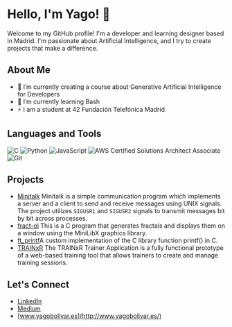 # Hello, I'm Yago! 👋

Welcome to my GitHub profile! I'm a developer and learning designer based in Madrid. I'm passionate about Artificial Intelligence, and I try to create projects that make a difference.

## About Me

- 🔭 I’m currently creating a course about Generative Artificial Intelligence for Developers
- 🌱 I’m currently learning Bash
- ⚡ I am a student at 42 Fundación Telefónica Madrid

## Languages and Tools

![C](https://img.shields.io/badge/C-%2300599C.svg?style=for-the-badge&logo=c&logoColor=white)
![Python](https://img.shields.io/badge/Python-%2314354C.svg?style=for-the-badge&logo=python&logoColor=white)
![JavaScript](https://img.shields.io/badge/JavaScript-%23323330.svg?style=for-the-badge&logo=javascript&logoColor=%23F7DF1E)
![AWS Certified Solutions Architect Associate](https://img.shields.io/badge/AWS%20Certified%20Solutions%20Architect%20-%20Associate-orange?style=for-the-badge&logo=amazon-aws&logoColor=white)
![Git](https://img.shields.io/badge/Git-%23F05033.svg?style=for-the-badge&logo=git&logoColor=white)

## Projects
- [Minitalk](https://github.com/leroidubuffet/minitalk) Minitalk is a simple communication program which implements a server and a client to send and receive messages using UNIX signals. The project utilizes `SIGUSR1` and `SIGUSR2` signals to transmit messages bit by bit across processes.
- [fract-ol](https://github.com/leroidubuffet/fract-ol) This is a C program that generates fractals and displays them on a window using the MiniLibX graphics library.
- [ft_printf](https://github.com/leroidubuffet/ft_printf)A custom implementation of the C library function printf() in C.
- [TRAINxR](https://github.com/leroidubuffet/TRAINxR_flask) The TRAINxR Trainer Application is a fully functional prototype of a web-based training tool that allows trainers to create and manage training sessions.

## Let's Connect

- [LinkedIn](https://www.linkedin.com/in/yago-bolivar/)
- [Medium](https://leroidubuffet.medium.com/)
- [www.yagobolivar.es](http://www.yagobolivar.es/)
